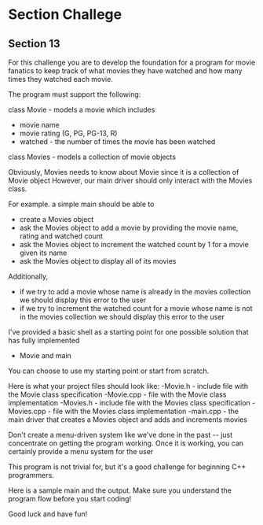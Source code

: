 # Section Challege
## Section 13

For this challenge you are to develop the foundation for a program 
for movie fanatics to keep track of what movies they have watched
and how many times they watched each movie.

The program must support the following:

class Movie - models a movie which includes
* movie name
* movie rating (G, PG, PG-13, R)
* watched - the number of times the movie has been watched

class Movies - models a collection of movie objects

Obviously, Movies needs to know about Movie since it is a collection of Movie object
However, our main driver should only interact with the Movies class.

For example. a simple main should be able to
* create a Movies object
* ask the Movies object to add a movie by providing the movie name, rating and watched count
* ask the Movies object to increment the watched count by 1 for a movie given its name
* ask the Movies object to display all of its movies

Additionally, 
* if we try to add a movie whose name is already in the movies collection we should display this error to the user
* if we try to increment the watched count for a movie whose name is not in the movies collection we should display this error to the user

I've provided a basic shell as a starting point for one possible solution 
that has fully implemented
* Movie and main

You can choose to use my starting point or start from scratch.

Here is what your project files should look like:
-Movie.h - include file with the Movie class specification
-Movie.cpp -  file with the Movie class implementation
-Movies.h - include file with the Movies class specification
-Movies.cpp -  file with the Movies class implementation
-main.cpp - the main driver that creates a Movies object and adds and increments movies

Don't create a menu-driven system like we've done in the past -- just concentrate on getting
the program working. Once it is working, you can certainly provide a menu system for the user

This program is not trivial for, but it's a good challenge for beginning C++ programmers.

Here is a sample main and the output. Make sure you understand the program flow before
you start coding!

Good luck and have fun!